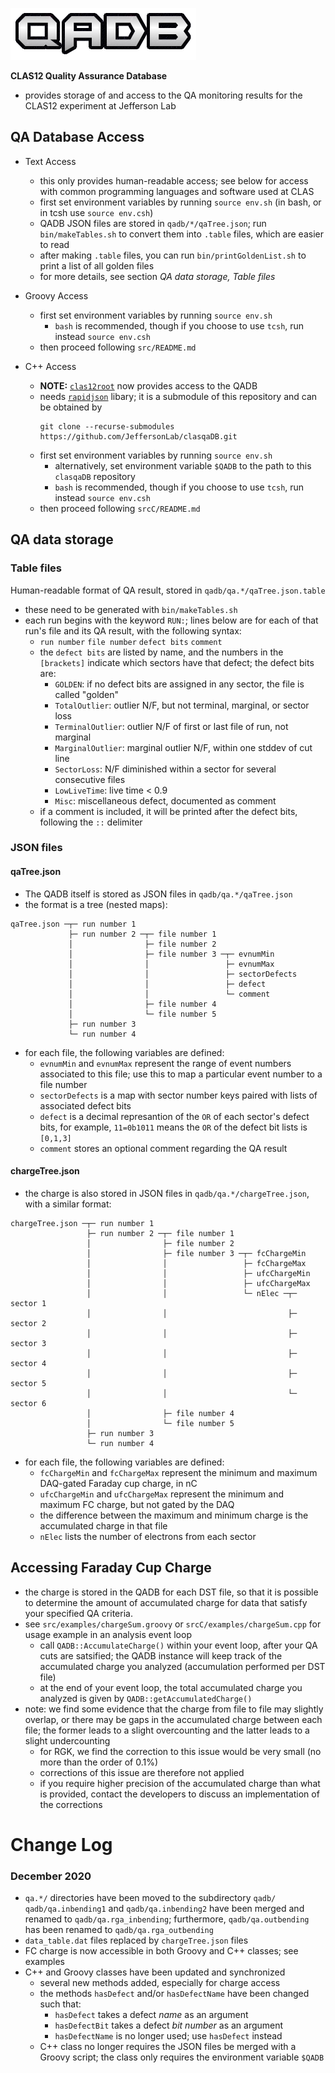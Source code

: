 ![QADB](/util/logo.png)

**CLAS12 Quality Assurance Database**
* provides storage of and access to the QA monitoring results for the 
  CLAS12 experiment at Jefferson Lab


## QA Database Access

* Text Access
  * this only provides human-readable access; see below for access with
    common programming languages and software used at CLAS
  * first set environment variables by running `source env.sh` (in bash, or in tcsh use `source env.csh`)
  * QADB JSON files are stored in `qadb/*/qaTree.json`; run `bin/makeTables.sh` to
    convert them into `.table` files, which are easier to read
  * after making `.table` files, you can run `bin/printGoldenList.sh` to print
    a list of all golden files
  * for more details, see section *QA data storage, Table files*

* Groovy Access
  * first set environment variables by running `source env.sh`
    * `bash` is recommended, though if you choose to use `tcsh`, run
      instead `source env.csh`
  * then proceed following `src/README.md`

* C++ Access
  * __NOTE:__ [`clas12root`](https://github.com/JeffersonLab/clas12root) now provides
    access to the QADB
  * needs [`rapidjson`](https://github.com/Tencent/rapidjson/) libary; 
    it is a submodule of this repository and can be obtained by
    ```
    git clone --recurse-submodules https://github.com/JeffersonLab/clasqaDB.git
    ```
  * first set environment variables by running `source env.sh`
    * alternatively, set environment variable `$QADB` to the path to this
      `clasqaDB` repository
    * `bash` is recommended, though if you choose to use `tcsh`, run
      instead `source env.csh`
  * then proceed following `srcC/README.md`


## QA data storage

### Table files
Human-readable format of QA result, stored in `qadb/qa.*/qaTree.json.table`
* these need to be generated with `bin/makeTables.sh`
* each run begins with the keyword `RUN:`; lines below are for each of that 
  run's file and its QA result, with the following syntax:
  * `run number` `file number`  `defect bits` `comment`
  * the `defect bits` are listed by name, and the numbers in the `[brackets]`
    indicate which sectors have that defect; the defect bits are:
    * `GOLDEN`: if no defect bits are assigned in any sector, the file is called "golden"
    * `TotalOutlier`: outlier N/F, but not terminal, marginal, or sector loss
    * `TerminalOutlier`: outlier N/F of first or last file of run, not marginal
    * `MarginalOutlier`: marginal outlier N/F, within one stddev of cut line
    * `SectorLoss`: N/F diminished within a sector for several consecutive files
    * `LowLiveTime`: live time < 0.9
    * `Misc`: miscellaneous defect, documented as comment
  * if a comment is included, it will be printed after the defect bits, following the
    `::` delimiter

### JSON files

#### qaTree.json
* The QADB itself is stored as JSON files in `qadb/qa.*/qaTree.json`
* the format is a tree (nested maps):
```
qaTree.json ─┬─ run number 1
             ├─ run number 2 ─┬─ file number 1
             │                ├─ file number 2
             │                ├─ file number 3 ─┬─ evnumMin
             │                │                 ├─ evnumMax
             │                │                 ├─ sectorDefects
             │                │                 ├─ defect
             │                │                 └─ comment
             │                ├─ file number 4
             │                └─ file number 5
             ├─ run number 3
             └─ run number 4
```
* for each file, the following variables are defined:
  * `evnumMin` and `evnumMax` represent the range of event numbers associated
    to this file; use this to map a particular event number to a file number
  * `sectorDefects` is a map with sector number keys paired with lists of associated
    defect bits
  * `defect` is a decimal represantion of the `OR` of each sector's defect bits, for
    example, `11=0b1011` means the `OR` of the defect bit lists is `[0,1,3]`
  * `comment` stores an optional comment regarding the QA result

#### chargeTree.json
* the charge is also stored in JSON files in `qadb/qa.*/chargeTree.json`, with
  a similar format:
```
chargeTree.json ─┬─ run number 1
                 ├─ run number 2 ─┬─ file number 1
                 │                ├─ file number 2
                 │                ├─ file number 3 ─┬─ fcChargeMin
                 │                │                 ├─ fcChargeMax
                 │                │                 ├─ ufcChargeMin
                 │                │                 ├─ ufcChargeMax
                 │                │                 └─ nElec ─┬─ sector 1
                 │                │                           ├─ sector 2
                 │                │                           ├─ sector 3
                 │                │                           ├─ sector 4
                 │                │                           ├─ sector 5
                 │                │                           └─ sector 6
                 │                ├─ file number 4
                 │                └─ file number 5
                 ├─ run number 3
                 └─ run number 4
```
* for each file, the following variables are defined:
  * `fcChargeMin` and `fcChargeMax` represent the minimum and maximum DAQ-gated
    Faraday cup charge, in nC
  * `ufcChargeMin` and `ufcChargeMax` represent the minimum and maximum FC charge,
    but not gated by the DAQ
  * the difference between the maximum and minimum charge is the accumulated charge
    in that file
  * `nElec` lists the number of electrons from each sector


## Accessing Faraday Cup Charge
* the charge is stored in the QADB for each DST file, so that it is possible to
  determine the amount of accumulated charge for data that satisfy your
  specified QA criteria.
* see `src/examples/chargeSum.groovy` or `srcC/examples/chargeSum.cpp` for
  usage example in an analysis event loop
  * call `QADB::AccumulateCharge()` within your event loop, after your QA cuts
    are satsified; the QADB instance will keep track of the accumulated charge
    you analyzed (accumulation performed per DST file)
  * at the end of your event loop, the total accumulated charge you analyzed is
    given by `QADB::getAccumulatedCharge()`
* note: we find some evidence that the charge from file to file may slightly overlap,
  or there may be gaps in the accumulated charge between each file; the former leads to
  a slight overcounting and the latter leads to a slight undercounting
  * for RGK, we find the correction to this issue would be very small
    (no more than the order of 0.1%)
  * corrections of this issue are therefore not applied
  * if you require higher precision of the accumulated charge than what is
    provided, contact the developers to discuss an implementation of the
    corrections



# Change Log

### December 2020
* `qa.*/` directories have been moved to the subdirectory `qadb/`
  `qadb/qa.inbending1` and `qadb/qa.inbending2` have been merged and 
  renamed to `qadb/qa.rga_inbending`; furthermore, `qadb/qa.outbending`
  has been renamed to `qadb/qa.rga_outbending`
* `data_table.dat` files replaced by `chargeTree.json` files
* FC charge is now accessible in both Groovy and C++ classes; see examples
* C++ and Groovy classes have been updated and synchronized
  * several new methods added, especially for charge access
  * the methods `hasDefect` and/or `hasDefectName` have been changed such
    that:
    * `hasDefect` takes a defect *name* as an argument
    * `hasDefectBit` takes a defect *bit number* as an argument
    * `hasDefectName` is no longer used; use `hasDefect` instead
  * C++ class no longer requires the JSON files be merged with a Groovy
    script; the class only requires the environment variable `$QADB`
